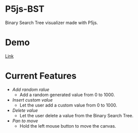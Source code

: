 # P5js-BST

Binary Search Tree visualizer made with P5js.

# Demo
[Link](https://gask5.github.io/P5js-BST/)

# Current Features
- *Add random ralue*
  - Add a random generated value from 0 to 1000.
- *Insert custom value*
  - Let the user add a custom value from 0 to 1000.
- *Delete value*
  - Let the user delete a value from the Binary Search Tree.
- *Pan to move*
  - Hold the left mouse button to move the canvas.
